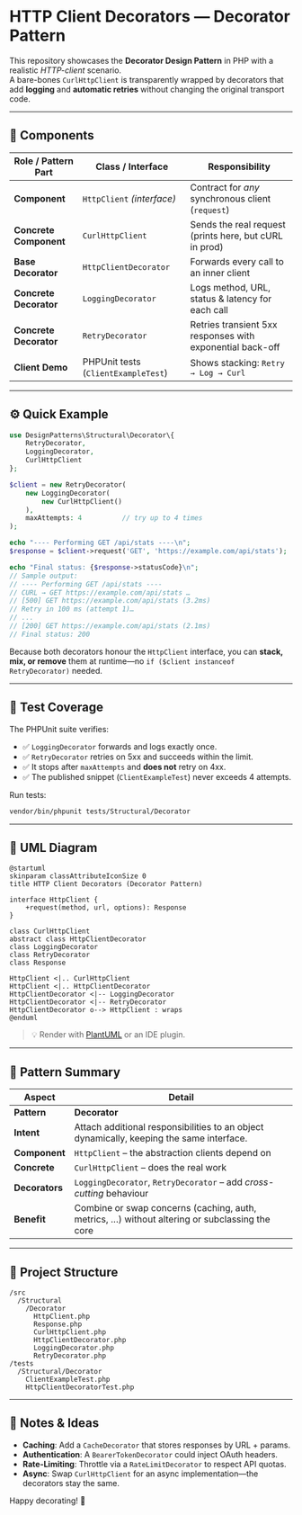 # HTTP Client Decorators — Decorator Pattern

This repository showcases the **Decorator Design Pattern** in PHP with a realistic *HTTP-client* scenario.  
A bare-bones `CurlHttpClient` is transparently wrapped by decorators that add **logging** and **automatic retries** without changing the original transport code.

---

## 🧩 Components

| Role / Pattern Part | Class / Interface              | Responsibility                                                         |
| ------------------- | ------------------------------ | ---------------------------------------------------------------------- |
| **Component**       | `HttpClient` *(interface)*     | Contract for *any* synchronous client (`request`)                      |
| **Concrete Component** | `CurlHttpClient`            | Sends the real request (prints here, but cURL in prod)                 |
| **Base Decorator**  | `HttpClientDecorator`          | Forwards every call to an inner client                                 |
| **Concrete Decorator** | `LoggingDecorator`          | Logs method, URL, status & latency for each call                       |
| **Concrete Decorator** | `RetryDecorator`            | Retries transient 5xx responses with exponential back-off              |
| **Client Demo**     | PHPUnit tests (`ClientExampleTest`) | Shows stacking: `Retry → Log → Curl`                                   |

---

## ⚙️ Quick Example

```php
use DesignPatterns\Structural\Decorator\{
    RetryDecorator,
    LoggingDecorator,
    CurlHttpClient
};

$client = new RetryDecorator(
    new LoggingDecorator(
        new CurlHttpClient()
    ),
    maxAttempts: 4          // try up to 4 times
);

echo "---- Performing GET /api/stats ----\n";
$response = $client->request('GET', 'https://example.com/api/stats');

echo "Final status: {$response->statusCode}\n";
// Sample output:
// ---- Performing GET /api/stats ----
// CURL → GET https://example.com/api/stats …
// [500] GET https://example.com/api/stats (3.2ms)
// Retry in 100 ms (attempt 1)…
// ...
// [200] GET https://example.com/api/stats (2.1ms)
// Final status: 200
```

Because both decorators honour the `HttpClient` interface, you can **stack, mix, or remove** them at runtime—no `if ($client instanceof RetryDecorator)` needed.

---

## 🧪 Test Coverage

The PHPUnit suite verifies:

- ✅ `LoggingDecorator` forwards and logs exactly once.
- ✅ `RetryDecorator` retries on 5xx and succeeds within the limit.
- ✅ It stops after `maxAttempts` and **does not** retry on 4xx.
- ✅ The published snippet (`ClientExampleTest`) never exceeds 4 attempts.

Run tests:

```bash
vendor/bin/phpunit tests/Structural/Decorator
```

---

## 📐 UML Diagram

```plantuml
@startuml
skinparam classAttributeIconSize 0
title HTTP Client Decorators (Decorator Pattern)

interface HttpClient {
    +request(method, url, options): Response
}

class CurlHttpClient
abstract class HttpClientDecorator
class LoggingDecorator
class RetryDecorator
class Response

HttpClient <|.. CurlHttpClient
HttpClient <|.. HttpClientDecorator
HttpClientDecorator <|-- LoggingDecorator
HttpClientDecorator <|-- RetryDecorator
HttpClientDecorator o--> HttpClient : wraps
@enduml
```

> 💡 Render with [PlantUML](https://plantuml.com/) or an IDE plugin.

---

## 🎯 Pattern Summary

| Aspect        | Detail                                                                                         |
| ------------- | ---------------------------------------------------------------------------------------------- |
| **Pattern**   | **Decorator**                                                                                  |
| **Intent**    | Attach additional responsibilities to an object dynamically, keeping the same interface.       |
| **Component** | `HttpClient` – the abstraction clients depend on                                               |
| **Concrete**  | `CurlHttpClient` – does the real work                                                          |
| **Decorators**| `LoggingDecorator`, `RetryDecorator` – add *cross-cutting* behaviour                            |
| **Benefit**   | Combine or swap concerns (caching, auth, metrics, …) without altering or subclassing the core  |

---

## 📁 Project Structure

```text
/src
  /Structural
    /Decorator
      HttpClient.php
      Response.php
      CurlHttpClient.php
      HttpClientDecorator.php
      LoggingDecorator.php
      RetryDecorator.php
/tests
  /Structural/Decorator
    ClientExampleTest.php
    HttpClientDecoratorTest.php
```

---

## 📝 Notes & Ideas

- **Caching**: Add a `CacheDecorator` that stores responses by URL + params.
- **Authentication**: A `BearerTokenDecorator` could inject OAuth headers.
- **Rate-Limiting**: Throttle via a `RateLimitDecorator` to respect API quotas.
- **Async**: Swap `CurlHttpClient` for an async implementation—the decorators stay the same.

Happy decorating! 🎉
